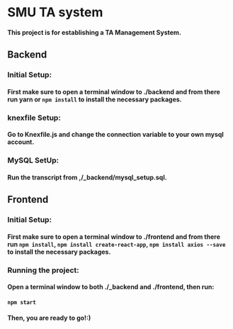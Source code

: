 # SMU TA system
#### This project is for establishing a TA Management System.

## Backend

### Initial Setup:
#### First make sure to open a terminal window to ./backend and from there run yarn or `npm install` to install the necessary packages.

### knexfile Setup:
#### Go to Knexfile.js and change the connection variable to your own mysql account.

### MySQL SetUp:
#### Run the transcript from ,/_backend/mysql_setup.sql.

## Frontend
### Initial Setup:
#### First make sure to open a terminal window to ./frontend and from there run `npm install`, `npm install create-react-app`, `npm install axios --save` to install the necessary packages.

### Running the project:
#### Open a terminal window to both ./_backend and ./frontend, then run:
#### `npm start`

#### Then, you are ready to go!:)
